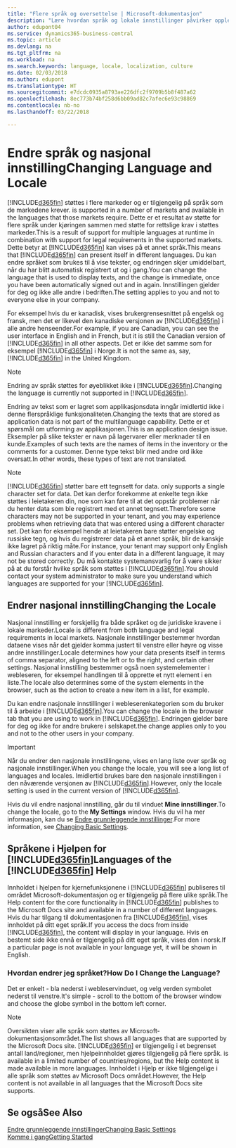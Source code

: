```yaml
---
title: "Flere språk og oversettelse | Microsoft-dokumentasjon"
description: "Lære hvordan språk og lokale innstillinger påvirker opplevelsen i Business Central."
author: edupont04
ms.service: dynamics365-business-central
ms.topic: article
ms.devlang: na
ms.tgt_pltfrm: na
ms.workload: na
ms.search.keywords: language, locale, localization, culture
ms.date: 02/03/2018
ms.author: edupont
ms.translationtype: HT
ms.sourcegitcommit: e7dcdc0935a8793ae226dfc2f9709b5b8f487a62
ms.openlocfilehash: 8ec773b74bf258d6bb09ad82c7afec6e93c98869
ms.contentlocale: nb-no
ms.lasthandoff: 03/22/2018

---
```

# <a name="changing-language-and-locale"></a><span data-ttu-id="d3119-103">Endre språk og nasjonal innstilling</span><span class="sxs-lookup"><span data-stu-id="d3119-103">Changing Language and Locale</span></span>
[!INCLUDE[d365fin](includes/d365fin_md.md)]<span data-ttu-id="d3119-104"> støttes i flere markeder og er tilgjengelig på språk som de markedene krever.</span><span class="sxs-lookup"><span data-stu-id="d3119-104"> is supported in a number of markets and available in the languages that those markets require.</span></span> <span data-ttu-id="d3119-105">Dette er et resultat av støtte for flere språk under kjøringen sammen med støtte for rettslige krav i støttes markeder.</span><span class="sxs-lookup"><span data-stu-id="d3119-105">This is a result of support for multiple languages at runtime in combination with support for legal requirements in the supported markets.</span></span> <span data-ttu-id="d3119-106">Dette betyr at [!INCLUDE[d365fin](includes/d365fin_md.md)] kan vises på et annet språk.</span><span class="sxs-lookup"><span data-stu-id="d3119-106">This means that [!INCLUDE[d365fin](includes/d365fin_md.md)] can present itself in different languages.</span></span> <span data-ttu-id="d3119-107">Du kan endre språket som brukes til å vise tekster, og endringen skjer umiddelbart, når du har blitt automatisk registrert ut og i gang.</span><span class="sxs-lookup"><span data-stu-id="d3119-107">You can change the language that is used to display texts, and the change is immediate, once you have been automatically signed out and in again.</span></span> <span data-ttu-id="d3119-108">Innstillingen gjelder for deg og ikke alle andre i bedriften.</span><span class="sxs-lookup"><span data-stu-id="d3119-108">The setting applies to you and not to everyone else in your company.</span></span>  

<span data-ttu-id="d3119-109">For eksempel hvis du er kanadisk, vises brukergrensesnittet på engelsk og fransk, men det er likevel den kanadiske versjonen av [!INCLUDE[d365fin](includes/d365fin_md.md)] i alle andre henseender.</span><span class="sxs-lookup"><span data-stu-id="d3119-109">For example, if you are Canadian, you can see the user interface in English and in French, but it is still the Canadian version of [!INCLUDE[d365fin](includes/d365fin_md.md)] in all other aspects.</span></span> <span data-ttu-id="d3119-110">Det er ikke det samme som for eksempel [!INCLUDE[d365fin](includes/d365fin_md.md)] i Norge.</span><span class="sxs-lookup"><span data-stu-id="d3119-110">It is not the same as, say, [!INCLUDE[d365fin](includes/d365fin_md.md)] in the United Kingdom.</span></span>  

> [!NOTE]  
>  <span data-ttu-id="d3119-111">Endring av språk støttes for øyeblikket ikke i [!INCLUDE[d365fin](includes/d365fin_md.md)].</span><span class="sxs-lookup"><span data-stu-id="d3119-111">Changing the language is currently not supported in [!INCLUDE[d365fin](includes/d365fin_md.md)].</span></span>

<span data-ttu-id="d3119-112">Endring av tekst som er lagret som applikasjonsdata inngår imidlertid ikke i denne flerspråklige funksjonaliteten.</span><span class="sxs-lookup"><span data-stu-id="d3119-112">Changing the texts that are stored as application data is not part of the multilanguage capability.</span></span> <span data-ttu-id="d3119-113">Dette er et spørsmål om utforming av applikasjonen.</span><span class="sxs-lookup"><span data-stu-id="d3119-113">This is an application design issue.</span></span> <span data-ttu-id="d3119-114">Eksempler på slike tekster er navn på lagervarer eller merknader til en kunde.</span><span class="sxs-lookup"><span data-stu-id="d3119-114">Examples of such texts are the names of items in the inventory or the comments for a customer.</span></span> <span data-ttu-id="d3119-115">Denne type tekst blir med andre ord ikke oversatt.</span><span class="sxs-lookup"><span data-stu-id="d3119-115">In other words, these types of text are not translated.</span></span>  

> [!NOTE]  
>  [!INCLUDE[d365fin](includes/d365fin_md.md)]<span data-ttu-id="d3119-116"> støtter bare ett tegnsett for data.</span><span class="sxs-lookup"><span data-stu-id="d3119-116"> only supports a single character set for data.</span></span> <span data-ttu-id="d3119-117">Det kan derfor forekomme at enkelte tegn ikke støttes i leietakeren din, noe som kan føre til at det oppstår problemer når du henter data som ble registrert med et annet tegnsett.</span><span class="sxs-lookup"><span data-stu-id="d3119-117">Therefore some characters may not be supported in your tenant, and you may experience problems when retrieving data that was entered using a different character set.</span></span> <span data-ttu-id="d3119-118">Det kan for eksempel hende at leietakeren bare støtter engelske og russiske tegn, og hvis du registrerer data på et annet språk, blir de kanskje ikke lagret på riktig måte.</span><span class="sxs-lookup"><span data-stu-id="d3119-118">For instance, your tenant may support only English and Russian characters and if you enter data in a different language, it may not be stored correctly.</span></span> <span data-ttu-id="d3119-119">Du må kontakte systemansvarlig for å være sikker på at du forstår hvilke språk som støttes i [!INCLUDE[d365fin](includes/d365fin_md.md)].</span><span class="sxs-lookup"><span data-stu-id="d3119-119">You should contact your system administrator to make sure you understand which languages are supported for your [!INCLUDE[d365fin](includes/d365fin_md.md)].</span></span>  

## <a name="changing-the-locale"></a><span data-ttu-id="d3119-120">Endrer nasjonal innstilling</span><span class="sxs-lookup"><span data-stu-id="d3119-120">Changing the Locale</span></span>
<span data-ttu-id="d3119-121">Nasjonal innstilling er forskjellig fra både språket og de juridiske kravene i lokale markeder.</span><span class="sxs-lookup"><span data-stu-id="d3119-121">Locale is different from both language and legal requirements in local markets.</span></span> <span data-ttu-id="d3119-122">Nasjonale innstillinger bestemmer hvordan dataene vises når det gjelder komma justert til venstre eller høyre og visse andre innstillinger.</span><span class="sxs-lookup"><span data-stu-id="d3119-122">Locale determines how your data presents itself in terms of comma separator, aligned to the left or to the right, and certain other settings.</span></span> <span data-ttu-id="d3119-123">Nasjonal innstilling bestemmer også noen systemelementer i webleseren, for eksempel handlingen til å opprette et nytt element i en liste.</span><span class="sxs-lookup"><span data-stu-id="d3119-123">The locale also determines some of the system elements in the browser, such as the action to create a new item in a list, for example.</span></span>  

<span data-ttu-id="d3119-124">Du kan endre nasjonale innstillinger i webleserenkategorien som du bruker til å arbeide i [!INCLUDE[d365fin](includes/d365fin_md.md)].</span><span class="sxs-lookup"><span data-stu-id="d3119-124">You can change the locale in the browser tab that you are using to work in [!INCLUDE[d365fin](includes/d365fin_md.md)].</span></span> <span data-ttu-id="d3119-125">Endringen gjelder bare for deg og ikke for andre brukere i selskapet.</span><span class="sxs-lookup"><span data-stu-id="d3119-125">the change applies only to you and not to the other users in your company.</span></span>  

> [!IMPORTANT]  
>  <span data-ttu-id="d3119-126">Når du endrer den nasjonale innstillingene, vises en lang liste over språk og nasjonale innstillinger.</span><span class="sxs-lookup"><span data-stu-id="d3119-126">When you change the locale, you will see a long list of languages and locales.</span></span> <span data-ttu-id="d3119-127">Imidlertid brukes bare den nasjonale innstillingen i den nåværende versjonen av [!INCLUDE[d365fin](includes/d365fin_md.md)].</span><span class="sxs-lookup"><span data-stu-id="d3119-127">However, only the locale setting is used in the current version of [!INCLUDE[d365fin](includes/d365fin_md.md)].</span></span>  

<span data-ttu-id="d3119-128">Hvis du vil endre nasjonal innstilling, går du til vinduet **Mine innstillinger**.</span><span class="sxs-lookup"><span data-stu-id="d3119-128">To change the locale, go to the **My Settings** window.</span></span> <span data-ttu-id="d3119-129">Hvis du vil ha mer informasjon, kan du se [Endre grunnleggende innstillinger](ui-change-basic-settings.md).</span><span class="sxs-lookup"><span data-stu-id="d3119-129">For more information, see [Changing Basic Settings](ui-change-basic-settings.md).</span></span>  

## <a name="languages-of-the-included365finincludesd365finmdmd-help"></a><span data-ttu-id="d3119-130">Språkene i Hjelpen for [!INCLUDE[d365fin](includes/d365fin_md.md)]</span><span class="sxs-lookup"><span data-stu-id="d3119-130">Languages of the [!INCLUDE[d365fin](includes/d365fin_md.md)] Help</span></span>
<span data-ttu-id="d3119-131">Innholdet i hjelpen for kjernefunksjonene i [!INCLUDE[d365fin](includes/d365fin_md.md)] publiseres til området Microsoft-dokumentasjon og er tilgjengelig på flere ulike språk.</span><span class="sxs-lookup"><span data-stu-id="d3119-131">The Help content for the core functionality in [!INCLUDE[d365fin](includes/d365fin_md.md)] publishes to the Microsoft Docs site and available in a number of different languages.</span></span> <span data-ttu-id="d3119-132">Hvis du har tilgang til dokumentasjonen fra [!INCLUDE[d365fin](includes/d365fin_md.md)], vises innholdet på ditt eget språk.</span><span class="sxs-lookup"><span data-stu-id="d3119-132">If you access the docs from inside [!INCLUDE[d365fin](includes/d365fin_md.md)], the content will display in your language.</span></span> <span data-ttu-id="d3119-133">Hvis en bestemt side ikke ennå er tilgjengelig på ditt eget språk, vises den i norsk.</span><span class="sxs-lookup"><span data-stu-id="d3119-133">If a particular page is not available in your language yet, it will be shown in English.</span></span>

### <a name="how-do-i-change-the-language"></a><span data-ttu-id="d3119-134">Hvordan endrer jeg språket?</span><span class="sxs-lookup"><span data-stu-id="d3119-134">How Do I Change the Language?</span></span>
<span data-ttu-id="d3119-135">Det er enkelt - bla nederst i webleservinduet, og velg verden symbolet nederst til venstre.</span><span class="sxs-lookup"><span data-stu-id="d3119-135">It's simple - scroll to the bottom of the browser window and choose the globe symbol in the bottom left corner.</span></span>

> [!NOTE]  
> <span data-ttu-id="d3119-136">Oversikten viser alle språk som støttes av Microsoft-dokumentasjonsområdet.</span><span class="sxs-lookup"><span data-stu-id="d3119-136">The list shows all languages that are supported by the Microsoft Docs site.</span></span> [!INCLUDE[d365fin](includes/d365fin_md.md)]<span data-ttu-id="d3119-137"> er tilgjengelig i et begrenset antall land/regioner, men hjelpeinnholdet gjøres tilgjengelig på flere språk.</span><span class="sxs-lookup"><span data-stu-id="d3119-137"> is available in a limited number of countries/regions, but the Help content is made available in more languages.</span></span> <span data-ttu-id="d3119-138">Innholdet i Hjelp er ikke tilgjengelige i alle språk som støttes av Microsoft Docs området.</span><span class="sxs-lookup"><span data-stu-id="d3119-138">However, the Help content is not available in all languages that the Microsoft Docs site supports.</span></span>

## <a name="see-also"></a><span data-ttu-id="d3119-139">Se også</span><span class="sxs-lookup"><span data-stu-id="d3119-139">See Also</span></span>  
[<span data-ttu-id="d3119-140">Endre grunnleggende innstillinger</span><span class="sxs-lookup"><span data-stu-id="d3119-140">Changing Basic Settings</span></span>](ui-change-basic-settings.md)  
[<span data-ttu-id="d3119-141">Komme i gang</span><span class="sxs-lookup"><span data-stu-id="d3119-141">Getting Started</span></span>](product-get-started.md)  

